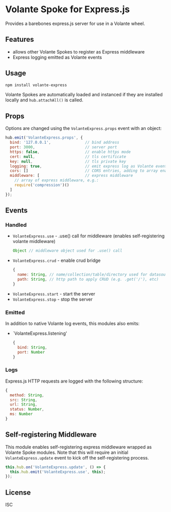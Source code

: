 # Volante Spoke for Express.js

Provides a barebones express.js server for use in a Volante wheel.

## Features

- allows other Volante Spokes to register as Express middleware
- Express logging emitted as Volante events

## Usage

```bash
npm install volante-express
```

Volante Spokes are automatically loaded and instanced if they are installed locally and `hub.attachAll()` is called.

## Props

Options are changed using the `VolanteExpress.props` event with an object:

```js
hub.emit('VolanteExpress.props', {
  bind: '127.0.0.1',               // bind address
  port: 3000,                      // server port
  https: false,                    // enable https mode
  cert: null,                      // tls certificate
  key: null,                       // tls private key
  logging: true,                   // emit express log as Volante events
  cors: []                         // CORS entries, adding to array enables cors
  middleware: [                    // express middleware
    // array of express middleware, e.g.:
    require('compression')()
  ]
});
```

## Events

### Handled

- `VolanteExpress.use` - .use() call for middleware (enables self-registering volante middleware)
  ```js
  Object // middleware object used for .use() call
  ```
- `VolanteExpress.crud` - enable crud bridge
  ```js
  {
    name: String, // name/collection/table/directory used for datasource
    path: String, // http path to apply CRUD (e.g. .get('/'), etc)
  }
  ```
- `VolanteExpress.start` - start the server
- `VolanteExpress.stop` - stop the server

### Emitted

In addition to native Volante log events, this modules also emits:

- `VolanteExpress.listening'
  ```js
  {
    bind: String,
    port: Number
  }
  ```

### Logs

Express.js HTTP requests are logged with the following structure:

```js
{
  method: String,
  src: String,
  url: String,
  status: Number,
  ms: Number
}
```

## Self-registering Middleware

This module enables self-registering express middleware wrapped as Volante Spoke modules. Note that this will require an initial `VolanteExpress.update` event to kick off the self-registering process.

```js
this.hub.on('VolanteExpress.update', () => {
  this.hub.emit('VolanteExpress.use', this);
});
```

## License

ISC